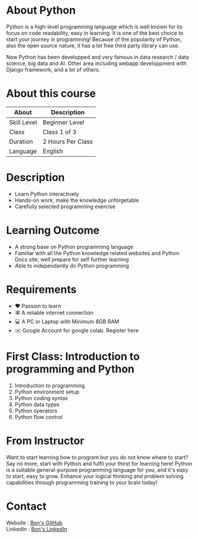 # About Python

Python is a high-level programming language which is well known for its focus on code readability, easy in learning. It is one of the best choice to start your journey in programming! Because of the popularity of Python, also the open source nature, it has a lot free third party library can use.

Now Python has been developped and very famous in data research / data science, big data and AI. Other area including webapp developpment with Django framework, and a lot of others.

# About this course

| About	     | Description      |
|------------|------------------|
|Skill Level | Beginner Level   |
|Class       | Class 1 of 3     |
|Duration	 | 2 Hours Per Class|
|Language	 | English          |

# Description

- Learn Python interactively
- Hands-on work, make the knowledge unforgetable
- Carefully selected programming exercise

# Learning Outcome

- A strong base on Python programming language
- Familiar with all the Python knowledge related websites and Python Docs site, well prepare for self further learning
- Able to independantly do Python programming

# Requirements

- ❤️ Passion to learn
- 🕸️ A reliable internet connection
- 💻 A PC or Laptop with Minimum 8GB RAM
- ✉️ Google Account for google colab. Register here

# First Class: Introduction to programming and Python

1. Introduction to programming
2. Python environment setup
3. Python coding syntax
4. Python data types
5. Python operators
6. Python flow control

# From Instructor

Want to start learning how to program but you do not know where to start? Say no more, start with Python and fulfil your thirst for learning here! Python is a suitable general-purpose programming language for you, and it's easy to start, easy to grow. Enhance your logical thinking and problem solving capabilities through programming training to your brain today!

# Contact

Website : [Bon's GitHub](https://github.com/bon-netizen/)  
LinkedIn : [Bon's LinkedIn](https://www.linkedin.com/in/bon-netizen/)  